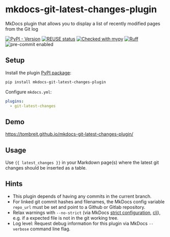 <!--
SPDX-FileCopyrightText: 2023 Thomas Breitner

SPDX-License-Identifier: MIT
-->

# mkdocs-git-latest-changes-plugin

MkDocs plugin that allows you to display a list of recently modified pages from the Git log

[![PyPI - Version](https://img.shields.io/pypi/v/mkdocs-git-latest-changes-plugin?color=rgb(17%2C%20148%2C%20223)&link=https%3A%2F%2Fpypi.org%2Fproject%2Fmkdocs-git-latest-changes-plugin%2F)](https://pypi.org/project/mkdocs-git-latest-changes-plugin/)
[![REUSE status](https://api.reuse.software/badge/github.com/tombreit/mkdocs-git-latest-changes-plugin)](https://api.reuse.software/info/github.com/tombreit/mkdocs-git-latest-changes-plugin)
[![Checked with mypy](https://www.mypy-lang.org/static/mypy_badge.svg)](https://mypy-lang.org/)
[![Ruff](https://img.shields.io/endpoint?url=https://raw.githubusercontent.com/astral-sh/ruff/main/assets/badge/v2.json)](https://github.com/astral-sh/ruff)
![pre-commit enabled](https://img.shields.io/badge/pre--commit-enabled-brightgreen?logo=pre-commit&logoColor=white)

## Setup

Install the plugin [PyPI package](https://pypi.org/project/mkdocs-git-latest-changes-plugin/):

```bash
pip install mkdocs-git-latest-changes-plugin
```

Configure `mkdocs.yml`:

```yaml
plugins:
  - git-latest-changes
```

## Demo

https://tombreit.github.io/mkdocs-git-latest-changes-plugin/

## Usage

Use `{{ latest_changes }}` in your Markdown page(s) where the latest git changes should be inserted as a table.

## Hints

- This plugin depends of having any commits in the current branch.
- For linked git commit hashes and filenames, the MkDocs config variable `repo_url` must be set and point to a Github or Gitlab repository.
- Relax warnings with `--no-strict` (via MkDocs [strict configuration](https://www.mkdocs.org/user-guide/configuration/#strict), [cli](https://www.mkdocs.org/user-guide/cli/)), e.g. if a expected file is not in the git working tree.
- Log level: Request debug information for this plugin via MkDocs `--verbose` command line flag.
